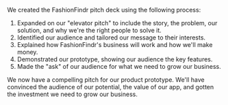 We created the FashionFindr pitch deck using the following process:

1. Expanded on our "elevator pitch" to include the story, the problem, our solution, and why we're the right people to solve it.
1. Identified our audience and tailored our message to their interests.
1. Explained how FashionFindr's business will work and how we'll make money.
1. Demonstrated our prototype, showing our audience the key features.
1. Made the "ask" of our audience for what we need to grow our business.

We now have a compelling pitch for our product prototype. We'll have convinced the audience of our potential, the value of our app, and gotten the investment we need to grow our business.